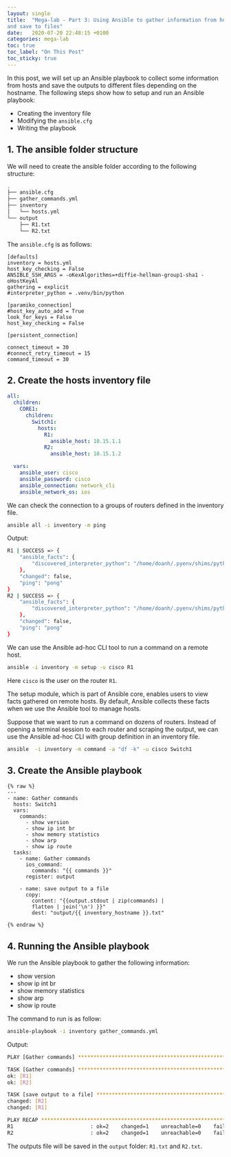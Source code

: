```yaml
---
layout: single
title:  "Mega-lab - Part 3: Using Ansible to gather information from hosts
and save to files"
date:   2020-07-20 22:48:15 +0100
categories: mega-lab
toc: true
toc_label: "On This Post"
toc_sticky: true
---
```

In this post, we will set up an Ansible playbook to collect some information
from hosts and save the outputs to different files depending on the hostname.
The following steps show how to setup and run an Ansible playbook:
- Creating the inventory file
- Modifying the `ansible.cfg`
- Writing the playbook

## 1. The ansible folder structure

We will need to create the ansible folder according to the following structure:

```bash
.
├── ansible.cfg
├── gather_commands.yml
├── inventory
│   └── hosts.yml
└── output
    ├── R1.txt
    └── R2.txt
```

The `ansible.cfg` is as follows:
```buildoutcfg
[defaults]
inventory = hosts.yml
host_key_checking = False
ANSIBLE_SSH_ARGS = -oKexAlgorithms=+diffie-hellman-group1-sha1 -oHostKeyAl
gathering = explicit
#interpreter_python = .venv/bin/python

[paramiko_connection]
#host_key_auto_add = True
look_for_keys = False
host_key_checking = False

[persistent_connection]

connect_timeout = 30
#connect_retry_timeout = 15
command_timeout = 30
```

## 2. Create the hosts inventory file

```yaml
all:
  children:
    CORE1:
      children:
        Switch1:
          hosts:
            R1:
              ansible_host: 10.15.1.1
            R2:
              ansible_host: 10.15.1.2

  vars:
    ansible_user: cisco
    ansible_password: cisco
    ansible_connection: network_cli
    ansible_network_os: ios
```

We can check the connection to a groups of routers defined in the inventory
file.
```bash
ansible all -i inventory -m ping
```
Output:
```bash
R1 | SUCCESS => {
    "ansible_facts": {
        "discovered_interpreter_python": "/home/doanh/.pyenv/shims/python3.7"
    },
    "changed": false,
    "ping": "pong"
}
R2 | SUCCESS => {
    "ansible_facts": {
        "discovered_interpreter_python": "/home/doanh/.pyenv/shims/python3.7"
    },
    "changed": false,
    "ping": "pong"
}
```

We can use the Ansible ad-hoc CLI tool to run a command on a remote host.
```bash
ansible -i inventory -m setup -u cisco R1
```
Here `cisco` is the user on the router `R1`.

The setup module, which is part of Ansible core, enables users to view facts 
gathered on remote hosts. By default, Ansible collects these facts when we 
use the Ansible tool to manage hosts. 

Suppose that we want to run a command on dozens of routers. Instead of 
opening a terminal session to each router and scraping the output, we can 
use the Ansible ad-hoc CLI with group definition in an inventory file.
```bash
ansible  -i inventory -m command -a "df -k" -u cisco Switch1
```

## 3. Create the Ansible playbook

```liquid
{% raw %}
---
- name: Gather commands
  hosts: Switch1
  vars:
    commands:
      - show version
      - show ip int br
      - show memory statistics
      - show arp
      - show ip route
  tasks:
    - name: Gather commands
      ios_command:
        commands: "{{ commands }}"
      register: output

    - name: save output to a file
      copy:
        content: "{{output.stdout | zip(commands) |
        flatten | join('\n') }}"
        dest: "output/{{ inventory_hostname }}.txt"

{% endraw %}
```

## 4. Running the Ansible playbook

We run the Ansible playbook to gather the following information:
- show version
- show ip int br
- show memory statistics
- show arp
- show ip route

The command to run is as follow:
```bash
ansible-playbook -i inventory gather_commands.yml
```

Output:
```bash
PLAY [Gather commands] ************************************************************************************************************

TASK [Gather commands] ************************************************************************************************************
ok: [R1]
ok: [R2]

TASK [save output to a file] ******************************************************************************************************
changed: [R2]
changed: [R1]

PLAY RECAP ************************************************************************************************************************
R1                         : ok=2    changed=1    unreachable=0    failed=0    skipped=0    rescued=0    ignored=0   
R2                         : ok=2    changed=1    unreachable=0    failed=0    skipped=0    rescued=0    ignored=0 
```

The outputs file will be saved in the `output` folder: `R1.txt` and `R2.txt`.